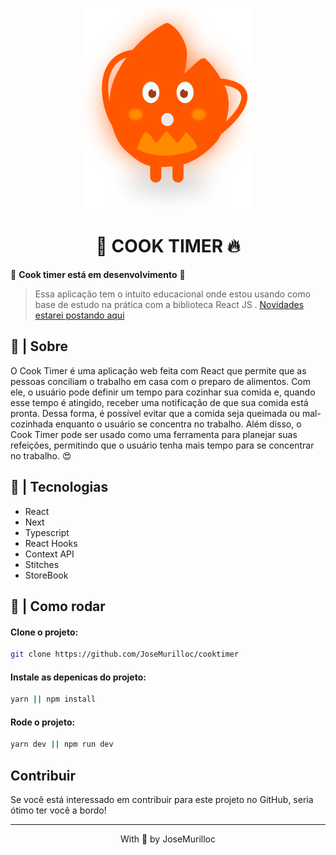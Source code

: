 
<p align="center">
  <img src="./public/fogo.svg">
</p>

<h1 align="center">
 🍲 COOK TIMER 🔥
</h1>


🚧 **Cook timer está em desenvolvimento** 🚧

> Essa aplicação tem o intuito educacional onde estou usando como base de estudo na prática com a biblioteca React JS . [Novidades estarei postando aqui](https://www.linkedin.com/in/jose-murillodev/)

## 📖 | Sobre 
O Cook Timer é uma aplicação web feita com React que permite que as pessoas conciliam o trabalho em casa com o preparo de alimentos. Com ele, o usuário pode definir um tempo para cozinhar sua comida e, quando esse tempo é atingido, receber uma notificação de que sua comida está pronta. Dessa forma, é possível evitar que a comida seja queimada ou mal-cozinhada enquanto o usuário se concentra no trabalho. Além disso, o Cook Timer pode ser usado como uma ferramenta para planejar suas refeições, permitindo que o usuário tenha mais tempo para se concentrar no trabalho. 😍


## 🚀 | Tecnologias

- React
- Next
- Typescript
- React Hooks
- Context API
- Stitches
- StoreBook

## 🧰 | Como rodar

#### Clone o projeto:

```bash
git clone https://github.com/JoseMurilloc/cooktimer
```

#### Instale as depenicas do projeto:

```bash
yarn || npm install
```
#### Rode o projeto:
```bash
yarn dev || npm run dev
```

## Contribuir
Se você está interessado em contribuir para este projeto no GitHub, seria ótimo ter você a bordo!

---


<p align="center">With 💛 by JoseMurilloc</p>